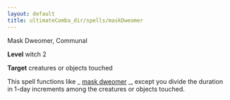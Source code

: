 ```yaml
---
layout: default
title: ultimateComba_dir/spells/maskDweomer
---
```

Mask Dweomer, Communal

**Level** witch 2

**Target** creatures or objects touched

This spell functions like _ [mask dweomer](advance_dir/spells/maskDweomer#_mask-dweomer) _, except you divide the duration in 1-day increments among the creatures or objects touched.

